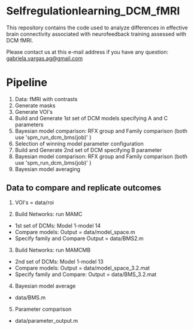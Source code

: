 # Selfregulationlearning_DCM_fMRI
This repository contains the code used to analyze differences in effective brain connectivity associated with neurofeedback training assessed with DCM fMRI. 

Please contact us at this e-mail address if you have any question: gabriela.vargas.ag@gmail.com

# Pipeline

1) Data: fMRI with contrasts
2) Generate masks
3) Generate VOI's
4) Build and Generate 1st set of DCM models specifying A and C parameters
5) Bayesian model comparison: RFX group and Family comparison (both use 'spm_run_dcm_bms(job)' )
7) Selection of winning model parameter configuration
6) Build and Generate 2nd set of DCM specifying B parameter
8) Bayesian model comparison: RFX group and Family comparison (both use 'spm_run_dcm_bms(job)' )
9) Bayesian model averaging 

## Data to compare and replicate outcomes

1) VOI's = data/roi

2) Build Networks: run MAMC 
- 1st set of DCMs: Model 1-model 14
- Compare models: Output = data/model_space.m
- Specify family and Compare Output = data/BMS2.m

3) Build Networks: run MAMCMB
- 2nd set of DCMs:  Model 1-model 13
- Compare models: Output = data/model_space_3.2.mat
- Specify family and Compare: Output = data/BMS_3.2.mat

4) Bayesian model average
- data/BMS.m

5) Parameter comparison
- data/parameter_output.m


